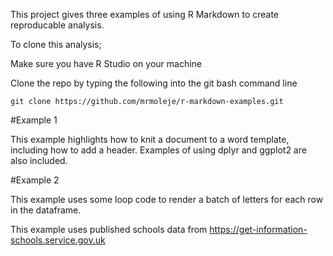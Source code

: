 This project gives three examples of using R Markdown to create 
reproducable analysis.

To clone this analysis;

Make sure you have R Studio on your machine

Clone the repo by typing the following into the git bash command line

	git clone https://github.com/mrmoleje/r-markdown-examples.git

#Example 1

This example highlights how to knit a document to a word template, 
including how to add a header.
Examples of using dplyr and ggplot2 are also included.

#Example 2

This example uses some loop code to render a batch of letters for each 
row in the dataframe. 

This example uses published schools data from 
https://get-information-schools.service.gov.uk

